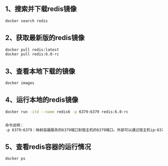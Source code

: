 ## 1、搜索并下载redis镜像

```bash
docker search redis
```



## 2、获取最新版的redis镜像

```bash
docker pull redis:latest
docker pull redis:6.0-rc
```



## 3、查看本地下载的镜像

```bash
docker images
```



## 4、运行本地的redis镜像

```bash
docker run -itd --name redis6 -p 6379:6379 redis:6.0-rc


命令说明：
-p 6379:6379：映射容器服务的6379端口到宿主机的6379端口。外部可以通过宿主机ip:6379访问到redis服务。
```



## 5、查看redis容器的运行情况

```bash
docker ps
```











